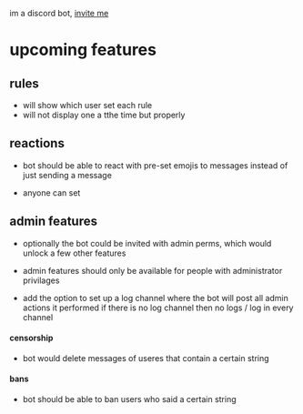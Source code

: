im a discord bot,
[invite me](https://discord.com/api/oauth2/authorize?client_id=801377096772747327&permissions=523328&scope=bot)




upcoming features
=================
## rules
* will show which user set each rule
* will not display one a tthe time but properly


## reactions
* bot should be able to react with pre-set emojis to messages
    instead of just sending a message

* anyone can set






## admin features
* optionally the bot could be invited with admin perms, which would unlock a few other features

* admin features should only be available for people with administrator privilages

* add the option to set up a log channel where the bot will post all admin actions it performed
    if there is no log channel then no logs / log in every channel

#### censorship

* bot would delete messages of useres that contain a certain string


#### bans

* bot should be able to ban users who said a certain string



